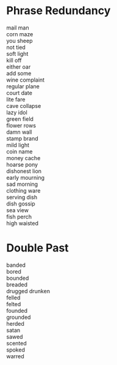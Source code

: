 # Phrase Redundancy

mail man  
corn maze  
you sheep  
not tied  
soft light  
kill off  
either oar  
add some  
wine complaint  
regular plane  
court date  
lite fare  
cave collapse  
lazy idol  
green field  
flower rows  
damn wall  
stamp brand  
mild light  
coin name  
money cache  
hoarse pony  
dishonest lion  
early mourning  
sad morning  
clothing ware  
serving dish  
dish gossip  
sea view  
fish perch  
high waisted  

# Double Past

banded  
bored  
bounded  
breaded  
drugged
drunken  
felled  
felted  
founded  
grounded  
herded  
satan  
sawed  
scented  
spoked  
warred  
